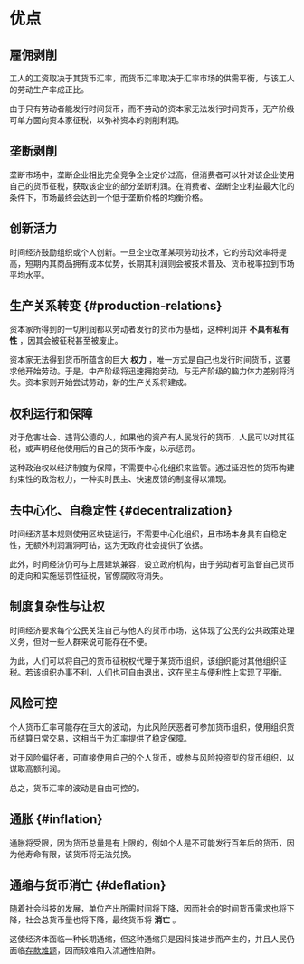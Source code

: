 # 优点
## 雇佣剥削

工人的工资取决于其货币汇率，而货币汇率取决于汇率市场的供需平衡，与该工人的劳动生产率成正比。

由于只有劳动者能发行时间货币，而不劳动的资本家无法发行时间货币，无产阶级可单方面向资本家征税，以弥补资本的剥削利润。

## 垄断剥削

垄断市场中，垄断企业相比完全竞争企业定价过高，但消费者可以针对该企业使用自己的货币征税，获取该企业的部分垄断利润。在消费者、垄断企业利益最大化的条件下，市场最终会达到一个低于垄断价格的均衡价格。

## 创新活力

时间经济鼓励组织或个人创新。一旦企业改革某项劳动技术，它的劳动效率将提高，短期内其商品拥有成本优势，长期其利润则会被技术普及、货币税率拉到市场平均水平。

## 生产关系转变 {#production-relations}

资本家所得到的一切利润都以劳动者发行的货币为基础，这种利润并 **不具有私有性** ，因其会被征税甚至被废止。

资本家无法得到货币所蕴含的巨大 **权力** ，唯一方式是自己也发行时间货币，这要求他开始劳动。于是，中产阶级将迅速拥抱劳动，与无产阶级的脑力体力差别将消失。资本家则开始尝试劳动，新的生产关系将建成。

## 权利运行和保障

对于危害社会、违背公德的人，如果他的资产有人民发行的货币，人民可以对其征税，或声明经他使用后的自己的货币作废，以示惩罚。

这种政治权以经济制度为保障，不需要中心化组织来监管。通过延迟性的货币构建约束性的政治权力，一种实时民主、快速反馈的制度得以涌现。

## 去中心化、自稳定性 {#decentralization}

时间经济基本规则使用区块链运行，不需要中心化组织，且市场本身具有自稳定性，无额外利润漏洞可钻，这为无政府社会提供了依据。

此外，时间经济仍可与上层建筑兼容，设立政府机构，由于劳动者可监督自己货币的走向和实施惩罚性征税，官僚腐败将消失。

## 制度复杂性与让权

时间经济要求每个公民关注自己与他人的货币市场，这体现了公民的公共政策处理义务，但对一些人群来说可能存在不便。

为此，人们可以将自己的货币征税权代理于某货币组织，该组织能对其他组织征税。若该组织办事不利，人们也可自由退出，这在民主与便利性上实现了平衡。

## 风险可控

个人货币汇率可能存在巨大的波动，为此风险厌恶者可参加货币组织，使用组织货币结算日常交易，这相当于为汇率提供了稳定保障。

对于风险偏好者，可直接使用自己的个人货币，或参与风险投资型的货币组织，以谋取高额利润。

总之，货币汇率的波动是自由可控的。

## 通胀 {#inflation}

通胀将受限，因为货币总量是有上限的，例如个人是不可能发行百年后的货币，因为他寿命有限，该货币将无法兑换。

## 通缩与货币消亡 {#deflation}

随着社会科技的发展，单位产出所需时间将下降，因而社会的时间货币需求也将下降，社会总货币量也将下降，最终货币将 **消亡** 。

这使经济体面临一种长期通缩，但这种通缩只是因科技进步而产生的，并且人民仍面临[存款难题](1.规则/1.2.延伸规则.md#storage-loan)，因而较难陷入流通性陷阱。
